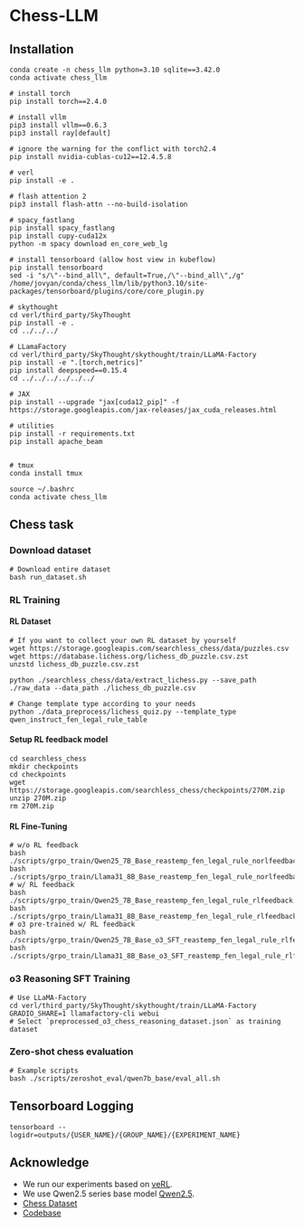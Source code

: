 # Chess-LLM

## Installation

```
conda create -n chess_llm python=3.10 sqlite==3.42.0
conda activate chess_llm

# install torch
pip install torch==2.4.0

# install vllm
pip3 install vllm==0.6.3
pip3 install ray[default]

# ignore the warning for the conflict with torch2.4
pip install nvidia-cublas-cu12==12.4.5.8

# verl
pip install -e .

# flash attention 2
pip3 install flash-attn --no-build-isolation

# spacy_fastlang
pip install spacy_fastlang
pip install cupy-cuda12x
python -m spacy download en_core_web_lg

# install tensorboard (allow host view in kubeflow)
pip install tensorboard
sed -i "s/\"--bind_all\", default=True,/\"--bind_all\",/g" /home/jovyan/conda/chess_llm/lib/python3.10/site-packages/tensorboard/plugins/core/core_plugin.py

# skythought
cd verl/third_party/SkyThought
pip install -e .
cd ../../../

# LLamaFactory
cd verl/third_party/SkyThought/skythought/train/LLaMA-Factory
pip install -e ".[torch,metrics]"
pip install deepspeed==0.15.4
cd ../../../../../../

# JAX
pip install --upgrade "jax[cuda12_pip]" -f https://storage.googleapis.com/jax-releases/jax_cuda_releases.html

# utilities
pip install -r requirements.txt
pip install apache_beam


# tmux
conda install tmux
```

```
source ~/.bashrc
conda activate chess_llm
```

## Chess task

### Download dataset
```
# Download entire dataset
bash run_dataset.sh
```

### RL Training

#### RL Dataset
```
# If you want to collect your own RL dataset by yourself
wget https://storage.googleapis.com/searchless_chess/data/puzzles.csv
wget https://database.lichess.org/lichess_db_puzzle.csv.zst
unzstd lichess_db_puzzle.csv.zst

python ./searchless_chess/data/extract_lichess.py --save_path ./raw_data --data_path ./lichess_db_puzzle.csv 

# Change template type according to your needs
python ./data_preprocess/lichess_quiz.py --template_type qwen_instruct_fen_legal_rule_table
```

#### Setup RL feedback model
```
cd searchless_chess
mkdir checkpoints
cd checkpoints
wget https://storage.googleapis.com/searchless_chess/checkpoints/270M.zip
unzip 270M.zip
rm 270M.zip
```

#### RL Fine-Tuning
```
# w/o RL feedback
bash ./scripts/grpo_train/Qwen25_7B_Base_reastemp_fen_legal_rule_norlfeedback.sh
bash ./scripts/grpo_train/Llama31_8B_Base_reastemp_fen_legal_rule_norlfeedback.sh
# w/ RL feedback
bash ./scripts/grpo_train/Qwen25_7B_Base_reastemp_fen_legal_rule_rlfeedback.sh
bash ./scripts/grpo_train/Llama31_8B_Base_reastemp_fen_legal_rule_rlfeedback.sh
# o3 pre-trained w/ RL feedback
bash ./scripts/grpo_train/Qwen25_7B_Base_o3_SFT_reastemp_fen_legal_rule_rlfeedback.sh
bash ./scripts/grpo_train/Llama31_8B_Base_o3_SFT_reastemp_fen_legal_rule_rlfeedback.sh
```

### o3 Reasoning SFT Training
```
# Use LLaMA-Factory
cd verl/third_party/SkyThought/skythought/train/LLaMA-Factory
GRADIO_SHARE=1 llamafactory-cli webui
# Select `preprocessed_o3_chess_reasoning_dataset.json` as training dataset
```

### Zero-shot chess evaluation
```
# Example scripts
bash ./scripts/zeroshot_eval/qwen7b_base/eval_all.sh
```



## Tensorboard Logging
```
tensorboard --logidr=outputs/{USER_NAME}/{GROUP_NAME}/{EXPERIMENT_NAME}
```


## Acknowledge
* We run our experiments based on [veRL](https://github.com/volcengine/verl).
* We use Qwen2.5 series base model [Qwen2.5](https://github.com/QwenLM/Qwen2.5).
* [Chess Dataset](https://github.com/google-deepmind/searchless_chess)
* [Codebase](https://github.com/Jiayi-Pan/TinyZero)
